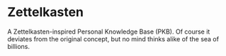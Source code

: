 # Zettelkasten
A Zettelkasten-inspired Personal Knowledge Base (PKB). Of course it deviates from the original concept, but no mind thinks alike of the sea of billions.
